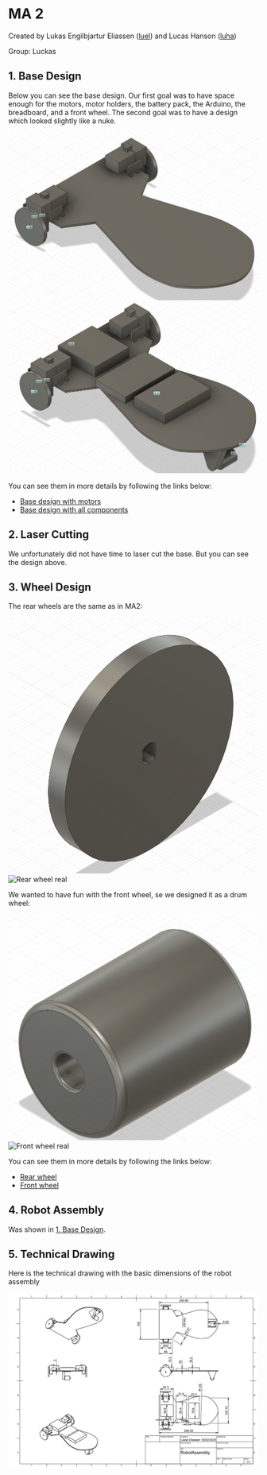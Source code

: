 # MA 2

Created by Lukas Engilbjartur Eliassen ([luel](mailto:luel@itu.dk)) and Lucas Hanson ([luha](mailto:luha@itu.dk))

Group: Luckas

## 1. Base Design

Below you can see the base design.
Our first goal was to have space enough for the motors, motor holders, the battery pack, the Arduino, the breadboard, and a front wheel.
The second goal was to have a design which looked slightly like a nuke.

![Base design only with the motors](assets/base_with_motors.png)
![Base design with all components](assets/base_with_everything.png)

You can see them in more details by following the links below:

- [Base design with motors](https://a360.co/4hDEWef)
- [Base design with all components](https://a360.co/41iMyNC)

## 2. Laser Cutting

We unfortunately did not have time to laser cut the base.
But you can see the design above.

## 3. Wheel Design

The rear wheels are the same as in MA2:

![Rear wheel](assets/rear_wheel.png)
![Rear wheel real](assets/rear_wheel_r.png)

We wanted to have fun with the front wheel, se we designed it as a drum wheel:

![Front wheel](assets/front_wheel.png)
![Front wheel real](assets/front_wheel_r.png)

You can see them in more details by following the links below:

- [Rear wheel](https://a360.co/3CVIOIy)
- [Front wheel](https://a360.co/41hDetd)

## 4. Robot Assembly

Was shown in [1. Base Design](#1-base-design).

## 5. Technical Drawing

Here is the technical drawing with the basic dimensions of the robot assembly

![Technical Drawing](assets/TechnicalDrawing.JPG)
